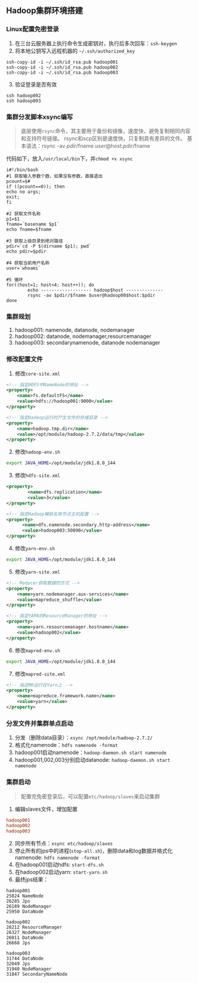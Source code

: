 ## Hadoop集群环境搭建

### Linux配置免密登录
1. 在三台云服务器上执行命令生成密钥对，执行后多次回车：`ssh-keygen`
2. 将本地公钥写入远程机器的 `~/.ssh/authorized_key`
```shell
ssh-copy-id -i ~/.ssh/id_rsa.pub hadoop001
ssh-copy-id -i ~/.ssh/id_rsa.pub hadoop002
ssh-copy-id -i ~/.ssh/id_rsa.pub hadoop003
```
3. 验证登录是否有效
```shell
ssh hadoop002
ssh hadoop003
```

### 集群分发脚本xsync编写
> 底层使用`rsync`命令，其主要用于备份和镜像，速度快，避免复制相同内容和支持符号链接。
> rsync和scp区别是速度快，只复制具有差异的文件。
> 基本语法：rsync -av $pdir/$fname $user@$host:$pdir/$fname

代码如下，放入`/usr/local/bin`下，并`chmod +x xsync`
```shell
i#!/bin/bash
#1 获取输入参数个数，如果没有参数，直接退出
pcount=$#
if ((pcount==0)); then
echo no args;
exit;
fi

#2 获取文件名称
p1=$1
fname=`basename $p1`
echo fname=$fname

#3 获取上级目录到绝对路径
pdir=`cd -P $(dirname $p1); pwd`
echo pdir=$pdir

#4 获取当前用户名称
user=`whoami`

#5 循环
for((host=1; host<4; host++)); do
        echo ------------------- hadoop$host --------------
        rsync -av $pdir/$fname $user@hadoop00$host:$pdir
done
```


### 集群规划
1. hadoop001: namenode, datanode,          nodemanager
2. hadoop002: datanode,                    nodemanager,resourcemanager
3. hadoop003: secondarynamenode, datanode  nodemanager


### 修改配置文件
1. 修改`core-site.xml`
```xml
<!-- 指定HDFS中NameNode的地址 -->
<property>
	<name>fs.defaultFS</name>
    <value>hdfs://hadoop001:9000</value>
</property>

<!-- 指定Hadoop运行时产生文件的存储目录 -->
<property>
	<name>hadoop.tmp.dir</name>
	<value>/opt/module/hadoop-2.7.2/data/tmp</value>
</property>
```

2. 修改`hadoop-env.sh`
```sh
export JAVA_HOME=/opt/module/jdk1.8.0_144
```

3. 修改`hdfs-site.xml`
```xml
<property>
		<name>dfs.replication</name>
		<value>3</value>
</property>

<!-- 指定Hadoop辅助名称节点主机配置 -->
<property>
      <name>dfs.namenode.secondary.http-address</name>
      <value>hadoop003:50090</value>
</property>
```

4. 修改`yarn-env.sh`
```sh
export JAVA_HOME=/opt/module/jdk1.8.0_144
```

5. 修改`yarn-site.xml`
```xml
<!-- Reducer获取数据的方式 -->
<property>
	<name>yarn.nodemanager.aux-services</name>
	<value>mapreduce_shuffle</value>
</property>

<!-- 指定YARN的ResourceManager的地址 -->
<property>
	<name>yarn.resourcemanager.hostname</name>
	<value>hadoop002</value>
</property>
```

6. 修改`mapred-env.sh`
```sh
export JAVA_HOME=/opt/module/jdk1.8.0_144
```

7. 修改`mapred-site.xml`
```xml
<!-- 指定MR运行在Yarn上 -->
<property>
	<name>mapreduce.framework.name</name>
	<value>yarn</value>
</property>
```

### 分发文件并集群单点启动
1. 分发（删除data目录）：`xsync /opt/module/hadoop-2.7.2/`
2. 格式化namenode：`hdfs namenode -format`
3. hadoop001启动namenode：`hadoop-daemon.sh start namenode`
4. hadoop001,002,003分别启动datanode: `hadoop-daemon.sh start namenode`


### 集群启动
> 配置完免密登录后，可以配置`etc/hadoop/slaves`来启动集群

1. 编辑slaves文件，增加配置
```conf
hadoop001
hadoop002
hadoop003
```
2. 同步所有节点：`xsync etc/hadoop/slaves`
3. 停止所有的jps中的进程(`stop-all.sh`)，删除data和log数据并格式化namenode: `hdfs namenode -format`
4. 在hadoop001启动hdfs: `start-dfs.sh`
5. 在hadoop002启动yarn: `start-yarn.sh`
6. 最终jps结果：
```
hadoop001
25824 NameNode
26285 Jps
26189 NodeManager
25950 DataNode

hadoop002
26212 ResourceManager
26327 NodeManager
26011 DataNode
26668 Jps

hadoop003
31744 DataNode
32049 Jps
31940 NodeManager
31847 SecondaryNameNode
```